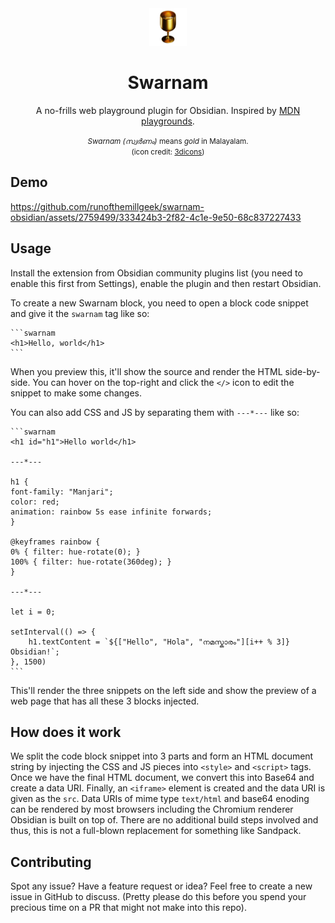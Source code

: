 <div align="center">

<img src="./3dicons-co-icon.png" height="60px">

# Swarnam

A no-frills web playground plugin for Obsidian. Inspired by [MDN playgrounds](https://developer.mozilla.org/en-US/docs/Web/CSS/grid).

<small><i>Swarnam (സ്വർണം)</i> means <i>gold</i> in Malayalam.<br/></small>
<small>(icon credit: [3dicons](https://3dicons.co))</small>

</div>

## Demo

https://github.com/runofthemillgeek/swarnam-obsidian/assets/2759499/333424b3-2f82-4c1e-9e50-68c837227433

## Usage

Install the extension from Obsidian community plugins list (you need to enable this first from
Settings), enable the plugin and then restart Obsidian.

To create a new Swarnam block, you need to open a block code snippet and give it the `swarnam` tag
like so:

    ```swarnam
    <h1>Hello, world</h1>
    ```

When you preview this, it'll show the source and render the HTML side-by-side. You can hover on the
top-right and click the `</>` icon to edit the snippet to make some changes.

You can also add CSS and JS by separating them with `---*---` like so:

    ```swarnam
    <h1 id="h1">Hello world</h1>

    ---*---

    h1 {
    font-family: "Manjari";
    color: red;
    animation: rainbow 5s ease infinite forwards;
    }

    @keyframes rainbow {
    0% { filter: hue-rotate(0); }
    100% { filter: hue-rotate(360deg); }
    }

    ---*---

    let i = 0;

    setInterval(() => {	
        h1.textContent = `${["Hello", "Hola", "നമസ്കാരം"][i++ % 3]} Obsidian!`;
    }, 1500)
    ```

This'll render the three snippets on the left side and show the preview of a web page that has all
these 3 blocks injected.

## How does it work

We split the code block snippet into 3 parts and form an HTML document string by injecting the CSS
and JS pieces into `<style>` and `<script>` tags. Once we have the final HTML document, we convert
this into Base64 and create a data URI. Finally, an `<iframe>` element is created and the data URI
is given as the `src`. Data URIs of mime type `text/html` and base64 enoding can be rendered by most
browsers including the Chromium renderer Obsidian is built on top of. There are no additional build
steps involved and thus, this is not a full-blown replacement for something like Sandpack.

## Contributing

Spot any issue? Have a feature request or idea? Feel free to create a new issue in GitHub to
discuss. (Pretty please do this before you spend your precious time on a PR that might not make into
this repo).
